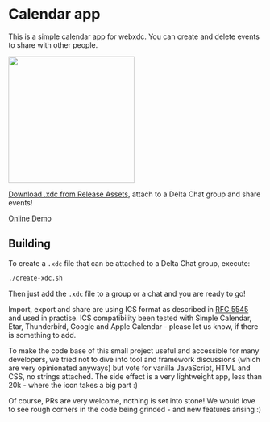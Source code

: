 # Calendar app

This is a simple calendar app for webxdc.
You can create and delete events to share with other people.

<img width=250 src=https://github.com/webxdc/calendar/assets/9800740/db3693b7-0bd4-4efc-912a-d5fe075a8f79>

[Download .xdc from Release Assets](https://github.com/webxdc/calendar/releases),
attach to a Delta Chat group and share events!

[Online Demo](https://webxdc.github.io/calendar/)


## Building

To create a `.xdc` file that can be attached to a Delta Chat group, execute:

```sh
./create-xdc.sh
```

Then just add the `.xdc` file to a group or a chat and you are ready to go!

Import, export and share are using ICS format as described in
[RFC 5545](https://datatracker.ietf.org/doc/html/rfc5545) and used in practise.
ICS compatibility been tested with Simple Calendar, Etar, Thunderbird, Google and Apple Calendar -
please let us know, if there is something to add.

To make the code base of this small project useful and accessible for many developers,
we tried not to dive into tool and framework discussions
(which are very opinionated anyways)
but vote for vanilla JavaScript, HTML and CSS, no strings attached.
The side effect is a very lightweight app, less than 20k - where the icon takes a big part :)

Of course, PRs are very welcome, nothing is set into stone!
We would love to see rough corners in the code being grinded -
and new features arising :)
